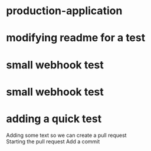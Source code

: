 # production-application
# modifying readme for a test
# small webhook test
# small webhook test
# adding a quick test 
Adding some text so we can create a pull request    
Starting the pull request
Add a commit
